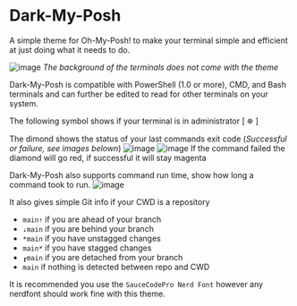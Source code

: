 # Dark-My-Posh
A simple theme for Oh-My-Posh! to make your terminal simple and efficient at just doing what it needs to do.

![image](https://github.com/user-attachments/assets/2de8cb7e-16b6-470e-a4f6-0dad430de486)
*The background of the terminals does not come with the theme*

Dark-My-Posh is compatible with PowerShell (1.0 or more), CMD, and Bash terminals and can further be edited to read for other terminals on your system.

The following symbol shows if your terminal is in administrator [ ⛯ ]

The dimond shows the status of your last commands exit code (*Successful or failure, see images belown*)
![image](https://github.com/user-attachments/assets/1f1ed2c3-e179-4916-bf5a-b9e3ecd5ac98)
![image](https://github.com/user-attachments/assets/dbf687eb-c310-4f46-bd6b-06315d5264d0)
If the command failed the diamond will go red, if successful it will stay magenta

Dark-My-Posh also supports command run time, show how long a command took to run. 
![image](https://github.com/user-attachments/assets/22d4d427-230e-4736-93e2-d8b16e919640)

It also gives simple Git info if your CWD is a repository
- `main⇡` if you are ahead of your branch
- `⇣main` if you are behind your branch
- `*main` if you have unstagged changes
- `main*` if you have stagged changes
- `┎main` if you are detached from your branch
- `main` if nothing is detected between repo and CWD

It is recommended you use the `SauceCodePro Nerd Font` however any nerdfont should work fine with this theme.
